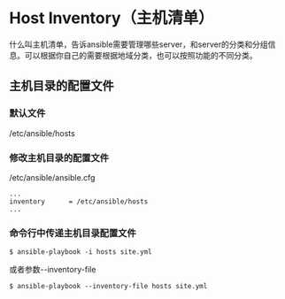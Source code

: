 # Host Inventory（主机清单）

什么叫主机清单，告诉ansible需要管理哪些server，和server的分类和分组信息。可以根据你自己的需要根据地域分类，也可以按照功能的不同分类。

## 主机目录的配置文件

### 默认文件

/etc/ansible/hosts

### 修改主机目录的配置文件

/etc/ansible/ansible.cfg

```
...
inventory      = /etc/ansible/hosts
...
```

### 命令行中传递主机目录配置文件

```
$ ansible-playbook -i hosts site.yml
```

或者参数--inventory-file

```
$ ansible-playbook --inventory-file hosts site.yml
```



